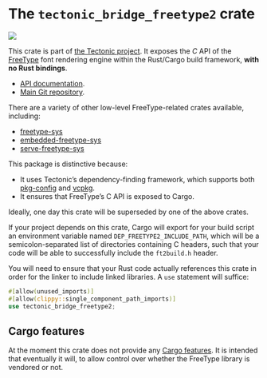 # The `tectonic_bridge_freetype2` crate

[![](http://meritbadge.herokuapp.com/tectonic_bridge_freetype2)](https://crates.io/crates/tectonic_bridge_freetype2)

This crate is part of [the Tectonic
project](https://tectonic-typesetting.github.io/en-US/). It exposes the *C* API
of the [FreeType] font rendering engine within the Rust/Cargo build framework,
**with no Rust bindings**.

[FreeType]: https://www.freetype.org/

- [API documentation](https://docs.rs/tectonic_bridge_freetype2/).
- [Main Git repository](https://github.com/tectonic-typesetting/tectonic/).

There are a variety of other low-level FreeType-related crates available, including:

- [freetype-sys](https://crates.io/crates/freetype-sys)
- [embedded-freetype-sys](https://crates.io/crates/embedded-freetype-sys)
- [serve-freetype-sys](https://crates.io/crates/servo-freetype-sys)

This package is distinctive because:

- It uses Tectonic’s dependency-finding framework, which supports both
  [pkg-config] and [vcpkg].
- It ensures that FreeType’s C API is exposed to Cargo.

[pkg-config]: https://www.freedesktop.org/wiki/Software/pkg-config/
[vcpkg]: https://vcpkg.readthedocs.io/

Ideally, one day this crate will be superseded by one of the above crates.

If your project depends on this crate, Cargo will export for your build script
an environment variable named `DEP_FREETYPE2_INCLUDE_PATH`, which will be a
semicolon-separated list of directories containing C headers, such that your
code will be able to successfully include the `ft2build.h` header.

You will need to ensure that your Rust code actually references this crate in
order for the linker to include linked libraries. A `use` statement will
suffice:

```rust
#[allow(unused_imports)]
#[allow(clippy::single_component_path_imports)]
use tectonic_bridge_freetype2;
```


## Cargo features

At the moment this crate does not provide any [Cargo features][features]. It is
intended that eventually it will, to allow control over whether the FreeType
library is vendored or not.

[features]: https://doc.rust-lang.org/cargo/reference/features.html
